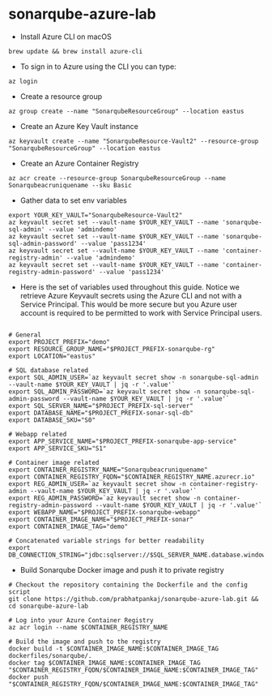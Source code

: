# sonarqube-azure-lab

* Install Azure CLI on macOS

```
brew update && brew install azure-cli
```

* To sign in to Azure using the CLI you can type:

```
az login

```

* Create a resource group

```
az group create --name "SonarqubeResourceGroup" --location eastus

```

* Create an Azure Key Vault instance

```
az keyvault create --name "SonarqubeResource-Vault2" --resource-group "SonarqubeResourceGroup" --location eastus

```

* Create an Azure Container Registry

```
az acr create --resource-group SonarqubeResourceGroup --name Sonarqubeacruniquename --sku Basic
```

* Gather data to set env variables

```
export YOUR_KEY_VAULT="SonarqubeResource-Vault2"
az keyvault secret set --vault-name $YOUR_KEY_VAULT --name 'sonarqube-sql-admin' --value 'admindemo'
az keyvault secret set --vault-name $YOUR_KEY_VAULT --name 'sonarqube-sql-admin-password' --value 'pass1234'
az keyvault secret set --vault-name $YOUR_KEY_VAULT --name 'container-registry-admin' --value 'admindemo'
az keyvault secret set --vault-name $YOUR_KEY_VAULT --name 'container-registry-admin-password' --value 'pass1234'

```
* Here is the set of variables used throughout this guide. Notice we retrieve Azure Keyvault secrets using the Azure CLI and not with a Service Principal. This would be more secure but you Azure user account is required to be permitted to work with Service Principal users.
```

# General
export PROJECT_PREFIX="demo"
export RESOURCE_GROUP_NAME="$PROJECT_PREFIX-sonarqube-rg"
export LOCATION="eastus"

# SQL database related
export SQL_ADMIN_USER=`az keyvault secret show -n sonarqube-sql-admin --vault-name $YOUR_KEY_VAULT | jq -r '.value'`
export SQL_ADMIN_PASSWORD=`az keyvault secret show -n sonarqube-sql-admin-password --vault-name $YOUR_KEY_VAULT | jq -r '.value'`
export SQL_SERVER_NAME="$PROJECT_PREFIX-sql-server"
export DATABASE_NAME="$PROJECT_PREFIX-sonar-sql-db"
export DATABASE_SKU="S0"

# Webapp related 
export APP_SERVICE_NAME="$PROJECT_PREFIX-sonarqube-app-service"
export APP_SERVICE_SKU="S1"

# Container image related
export CONTAINER_REGISTRY_NAME="Sonarqubeacruniquename"
export CONTAINER_REGISTRY_FQDN="$CONTAINER_REGISTRY_NAME.azurecr.io"
export REG_ADMIN_USER=`az keyvault secret show -n container-registry-admin --vault-name $YOUR_KEY_VAULT | jq -r '.value'`
export REG_ADMIN_PASSWORD=`az keyvault secret show -n container-registry-admin-password --vault-name $YOUR_KEY_VAULT | jq -r '.value'`
export WEBAPP_NAME="$PROJECT_PREFIX-sonarqube-webapp"
export CONTAINER_IMAGE_NAME="$PROJECT_PREFIX-sonar"
export CONTAINER_IMAGE_TAG="demo"

# Concatenated variable strings for better readability
export DB_CONNECTION_STRING="jdbc:sqlserver://$SQL_SERVER_NAME.database.windows.net:1433;database=$DATABASE_NAME;user=$SQL_ADMIN_USER@$SQL_SERVER_NAME;password=$SQL_ADMIN_PASSWORD;encrypt=true;trustServerCertificate=false;hostNameInCertificate=*.database.windows.net;loginTimeout=30;"

```
* Build Sonarqube Docker image and push it to private registry

```
# Checkout the repository containing the Dockerfile and the config script
git clone https://github.com/prabhatpankaj/sonarqube-azure-lab.git && cd sonarqube-azure-lab

# Log into your Azure Container Registry  
az acr login --name $CONTAINER_REGISTRY_NAME

# Build the image and push to the registry
docker build -t $CONTAINER_IMAGE_NAME:$CONTAINER_IMAGE_TAG dockerfiles/sonarqube/.
docker tag $CONTAINER_IMAGE_NAME:$CONTAINER_IMAGE_TAG "$CONTAINER_REGISTRY_FQDN/$CONTAINER_IMAGE_NAME:$CONTAINER_IMAGE_TAG"
docker push "$CONTAINER_REGISTRY_FQDN/$CONTAINER_IMAGE_NAME:$CONTAINER_IMAGE_TAG"
```
